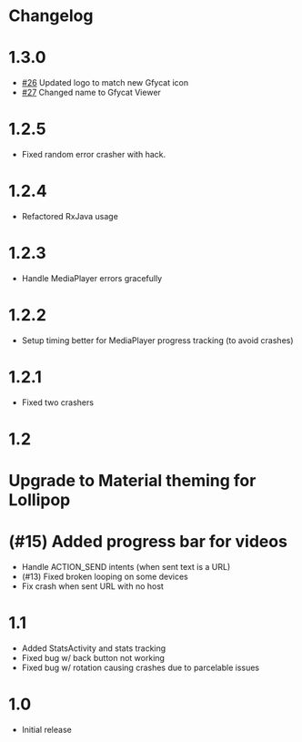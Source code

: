 # Changelog

# 1.3.0

* [#26](https://github.com/dlew/android-gfycat/pull/26) Updated logo to match new Gfycat icon
* [#27](https://github.com/dlew/android-gfycat/pull/27) Changed name to Gfycat Viewer

# 1.2.5

* Fixed random error crasher with hack.

# 1.2.4

* Refactored RxJava usage

# 1.2.3

* Handle MediaPlayer errors gracefully

# 1.2.2

* Setup timing better for MediaPlayer progress tracking (to avoid crashes)

# 1.2.1

* Fixed two crashers

# 1.2

# Upgrade to Material theming for Lollipop
# (#15) Added progress bar for videos
* Handle ACTION_SEND intents (when sent text is a URL)
* (#13) Fixed broken looping on some devices
* Fix crash when sent URL with no host

# 1.1

* Added StatsActivity and stats tracking
* Fixed bug w/ back button not working
* Fixed bug w/ rotation causing crashes due to parcelable issues

# 1.0

* Initial release